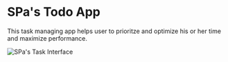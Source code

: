 # SPa's Todo App

This task managing app helps user to prioritze and optimize his or her time and maximize performance.

![SPa's Task Interface](/assets/spa_task_interface.png)